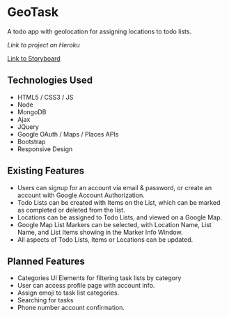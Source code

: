 # GeoTask

A todo app with geolocation for assigning locations to todo lists.

_Link to project on Heroku_

[Link to Storyboard](https://github.com/amazingshellyyy/GeoFetch/blob/submaster/Design/GeoTask%20Storyboard.pdf)

## Technologies Used

- HTML5 / CSS3 / JS
- Node
- MongoDB
- Ajax
- JQuery
- Google OAuth / Maps / Places APIs
- Bootstrap
- Responsive Design

## Existing Features

- Users can signup for an account via email & password, or create an account with Google Account Authorization.
- Todo Lists can be created with Items on the List, which can be marked as completed or deleted from the list.
- Locations can be assigned to Todo Lists, and viewed on a Google Map.
- Google Map List Markers can be selected, with Location Name, List Name, and List Items showing in the Marker Info Window.
- All aspects of Todo Lists, Items or Locations can be updated.

## Planned Features

- Categories UI Elements for filtering task lists by category
- User can access profile page with account info.
- Assign emoji to task list categories.
- Searching for tasks
- Phone number account confirmation.
